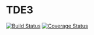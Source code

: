 # TDE3
[![Build Status](https://travis-ci.org/DiegooRibeiroo/TDE3.svg?branch=master)](https://travis-ci.org/DiegooRibeiroo/TDE3)
[![Coverage Status](https://coveralls.io/repos/github/DiegooRibeiroo/TDE3/badge.svg?branch=master)](https://coveralls.io/github/DiegooRibeiroo/TDE3?branch=master)

